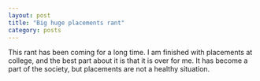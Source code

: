 ```yaml
---
layout: post
title: "Big huge placements rant"
category: posts
---
```


This rant has been coming for a long time. I am finished with placements at college, and the best part about it is that it is over for me. It has become a part of the society, but placements are not a healthy situation. 
